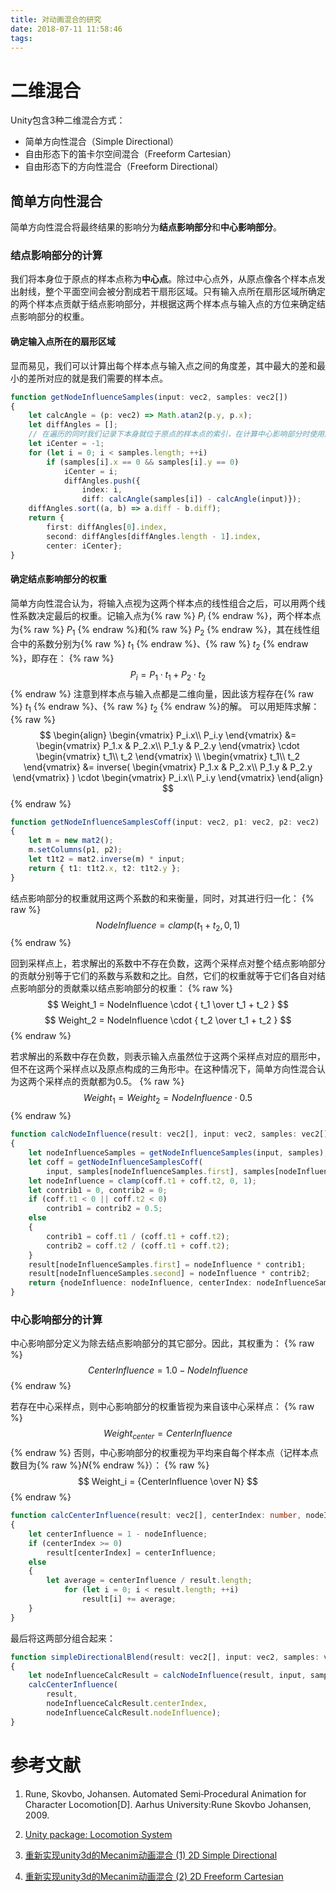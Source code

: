 ```yaml
---
title: 对动画混合的研究
date: 2018-07-11 11:58:46
tags:
---
```


# 二维混合

Unity包含3种二维混合方式：

* 简单方向性混合（Simple Directional）
* 自由形态下的笛卡尔空间混合（Freeform Cartesian）
* 自由形态下的方向性混合（Freeform Directional）

## 简单方向性混合

简单方向性混合将最终结果的影响分为**结点影响部分**和**中心影响部分**。

### 结点影响部分的计算

我们将本身位于原点的样本点称为**中心点**。除过中心点外，从原点像各个样本点发出射线，整个平面空间会被分割成若干扇形区域。只有输入点所在扇形区域所确定的两个样本点贡献于结点影响部分，并根据这两个样本点与输入点的方位来确定结点影响部分的权重。

#### 确定输入点所在的扇形区域

显而易见，我们可以计算出每个样本点与输入点之间的角度差，其中最大的差和最小的差所对应的就是我们需要的样本点。

```ts
function getNodeInfluenceSamples(input: vec2, samples: vec2[])
{
    let calcAngle = (p: vec2) => Math.atan2(p.y, p.x);
    let diffAngles = [];
    // 在遍历的同时我们记录下本身就位于原点的样本点的索引，在计算中心影响部分时使用。
    let iCenter = -1;
    for (let i = 0; i < samples.length; ++i)
        if (samples[i].x == 0 && samples[i].y == 0)
            iCenter = i;
            diffAngles.push({
                index: i,
                diff: calcAngle(samples[i]) - calcAngle(input)});
    diffAngles.sort((a, b) => a.diff - b.diff);
    return {
        first: diffAngles[0].index,
        second: diffAngles[diffAngles.length - 1].index,
        center: iCenter};
}
```

#### 确定结点影响部分的权重

简单方向性混合认为，将输入点视为这两个样本点的线性组合之后，可以用两个线性系数决定最后的权重。记输入点为{% raw %} $P_i$ {% endraw %}，两个样本点为{% raw %} $P_1$ {% endraw %}和{% raw %} $P_2$ {% endraw %}，其在线性组合中的系数分别为{% raw %} $t_1$ {% endraw %}、{% raw %} $t_2$ {% endraw %}，即存在：
{% raw %}
$$ P_i = P_1 \cdot t_1 + P_2 \cdot t_2 $$
{% endraw %}
注意到样本点与输入点都是二维向量，因此该方程存在{% raw %} $t_1$ {% endraw %}、{% raw %} $t_2$ {% endraw %}的解。
可以用矩阵求解：
{% raw %}
    $$
    \begin{align}
    \begin{vmatrix}
        P_i.x\\
        P_i.y
    \end{vmatrix}
    &=
    \begin{vmatrix}
        P_1.x & P_2.x\\
        P_1.y & P_2.y
    \end{vmatrix}
    \cdot
    \begin{vmatrix}
        t_1\\
        t_2
    \end{vmatrix}
    \\
    \begin{vmatrix}
        t_1\\
        t_2
    \end{vmatrix}
    &=
    inverse(
    \begin{vmatrix}
        P_1.x & P_2.x\\
        P_1.y & P_2.y
    \end{vmatrix}
    )
    \cdot
    \begin{vmatrix}
        P_i.x\\
        P_i.y
    \end{vmatrix}
    \end{align}
    $$
{% endraw %}

```ts
function getNodeInfluenceSamplesCoff(input: vec2, p1: vec2, p2: vec2)
{
    let m = new mat2();
    m.setColumns(p1, p2);
    let t1t2 = mat2.inverse(m) * input;
    return { t1: t1t2.x, t2: t1t2.y };
}
```

结点影响部分的权重就用这两个系数的和来衡量，同时，对其进行归一化：
{% raw %}
$$ NodeInfluence = clamp(t_1 + t_2, 0, 1) $$
{% endraw %}

回到采样点上，若求解出的系数中不存在负数，这两个采样点对整个结点影响部分的贡献分别等于它们的系数与系数和之比。自然，它们的权重就等于它们各自对结点影响部分的贡献乘以结点影响部分的权重：
{% raw %}
$$ Weight_1 = NodeInfluence \cdot { t_1 \over t_1 + t_2 }  $$
$$ Weight_2 = NodeInfluence \cdot { t_2 \over t_1 + t_2 }  $$
{% endraw %}

若求解出的系数中存在负数，则表示输入点虽然位于这两个采样点对应的扇形中，但不在这两个采样点以及原点构成的三角形中。在这种情况下，简单方向性混合认为这两个采样点的贡献都为0.5。
{% raw %}
$$ Weight_1 = Weight_2 = NodeInfluence \cdot 0.5  $$
{% endraw %}

```ts
function calcNodeInfluence(result: vec2[], input: vec2, samples: vec2[])
{
    let nodeInfluenceSamples = getNodeInfluenceSamples(input, samples);
    let coff = getNodeInfluenceSamplesCoff(
        input, samples[nodeInfluenceSamples.first], samples[nodeInfluenceSamples.second]);
    let nodeInfluence = clamp(coff.t1 + coff.t2, 0, 1);
    let contrib1 = 0, contrib2 = 0;
    if (coff.t1 < 0 || coff.t2 < 0)
        contrib1 = contrib2 = 0.5;
    else
    {
        contrib1 = coff.t1 / (coff.t1 + coff.t2);
        contrib2 = coff.t2 / (coff.t1 + coff.t2);
    }
    result[nodeInfluenceSamples.first] = nodeInfluence * contrib1;
    result[nodeInfluenceSamples.second] = nodeInfluence * contrib2;
    return {nodeInfluence: nodeInfluence, centerIndex: nodeInfluenceSamples.center};
}
```

### 中心影响部分的计算

中心影响部分定义为除去结点影响部分的其它部分。因此，其权重为：
{% raw %}
$$ CenterInfluence = 1.0 - NodeInfluence $$
{% endraw %}

若存在中心采样点，则中心影响部分的权重皆视为来自该中心采样点：
{% raw %}
$$ Weight_{center} = CenterInfluence  $$
{% endraw %}
否则，中心影响部分的权重视为平均来自每个样本点（记样本点数目为{% raw %}$N${% endraw %}）：
{% raw %}
$$ Weight_i = {CenterInfluence \over N}  $$
{% endraw %}

```ts
function calcCenterInfluence(result: vec2[], centerIndex: number, nodeInfluence: number)
{
    let centerInfluence = 1 - nodeInfluence;
    if (centerIndex >= 0)
        result[centerIndex] = centerInfluence;
    else
    {
        let average = centerInfluence / result.length;
            for (let i = 0; i < result.length; ++i)
                result[i] += average;
    }
}
```

最后将这两部分组合起来：

```ts
function simpleDirectionalBlend(result: vec2[], input: vec2, samples: vec2[])
{
    let nodeInfluenceCalcResult = calcNodeInfluence(result, input, samples);
    calcCenterInfluence(
        result,
        nodeInfluenceCalcResult.centerIndex,
        nodeInfluenceCalcResult.nodeInfluence);
}
```

# 参考文献

1. Rune, Skovbo, Johansen. Automated Semi‐Procedural Animation for Character Locomotion[D]. Aarhus University:Rune Skovbo Johansen, 2009.

1. [Unity package: Locomotion System](https://assetstore.unity.com/packages/tools/animation/locomotion-system-7135)

1. [重新实现unity3d的Mecanim动画混合 (1) 2D Simple Directional](https://segmentfault.com/a/1190000006792108)

1. [重新实现unity3d的Mecanim动画混合 (2) 2D Freeform Cartesian](https://segmentfault.com/a/1190000006859384)

<!-- {% raw %}
<canvas id="pdfcanvas" width="480" height="640">
	</canvas>

	<button id="prev">Previous</button>
	<button id="next">Next</button>
	&nbsp; &nbsp;
	<span>Page:
		<span id="page_num"></span> /
		<span id="page_count"></span>
	</span>

	<script src="http://mozilla.github.io/pdf.js/build/pdf.js"></script>
	<script src="/scripts/pdfviewer.js"> </script>
	<script>
		new PDFViewer("/resources/foundation.pdf");
	</script>
{% endraw %} -->

<!-- {% pdfviewer %} -->